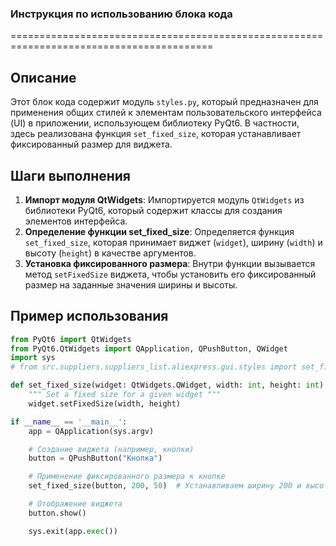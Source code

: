 ### **Инструкция по использованию блока кода**

=========================================================================================

Описание
-------------------------
Этот блок кода содержит модуль `styles.py`, который предназначен для применения общих стилей к элементам пользовательского интерфейса (UI) в приложении, использующем библиотеку PyQt6. В частности, здесь реализована функция `set_fixed_size`, которая устанавливает фиксированный размер для виджета.

Шаги выполнения
-------------------------
1. **Импорт модуля QtWidgets**: Импортируется модуль `QtWidgets` из библиотеки PyQt6, который содержит классы для создания элементов интерфейса.
2. **Определение функции set_fixed_size**: Определяется функция `set_fixed_size`, которая принимает виджет (`widget`), ширину (`width`) и высоту (`height`) в качестве аргументов.
3. **Установка фиксированного размера**: Внутри функции вызывается метод `setFixedSize` виджета, чтобы установить его фиксированный размер на заданные значения ширины и высоты.

Пример использования
-------------------------

```python
from PyQt6 import QtWidgets
from PyQt6.QtWidgets import QApplication, QPushButton, QWidget
import sys
# from src.suppliers.suppliers_list.aliexpress.gui.styles import set_fixed_size  # Assuming styles.py is in the specified path

def set_fixed_size(widget: QtWidgets.QWidget, width: int, height: int):
    """ Set a fixed size for a given widget """
    widget.setFixedSize(width, height)

if __name__ == '__main__':
    app = QApplication(sys.argv)

    # Создание виджета (например, кнопки)
    button = QPushButton("Кнопка")

    # Применение фиксированного размера к кнопке
    set_fixed_size(button, 200, 50)  # Устанавливаем ширину 200 и высоту 50 пикселей

    # Отображение виджета
    button.show()

    sys.exit(app.exec())